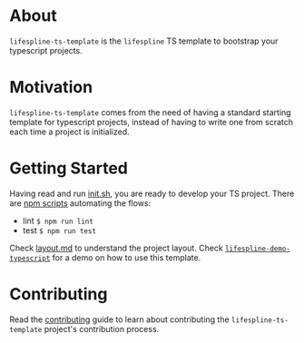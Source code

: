 # About

`lifespline-ts-template` is the `lifespline` TS template to bootstrap your typescript projects.

# Motivation

`lifespline-ts-template` comes from the need of having a standard starting template for typescript projects, instead of having to write one from scratch each time a project is initialized.

# Getting Started

Having read and run [init.sh](init.sh), you are ready to develop your TS project. There are [npm scripts](package.json) automating the flows:

- lint `$ npm run lint`
- test `$ npm run test`

Check [layout.md](/doc/layout.md) to understand the project layout. Check [`lifespline-demo-typescript`][demo] for a demo on how to use this template.

# Contributing

Read the [contributing](/doc/contributing.md) guide to learn about contributing the `lifespline-ts-template` project's contribution process.

[demo]: https://github.com/lifespline/lifespline-demo-typescript "TS Demo Repo"